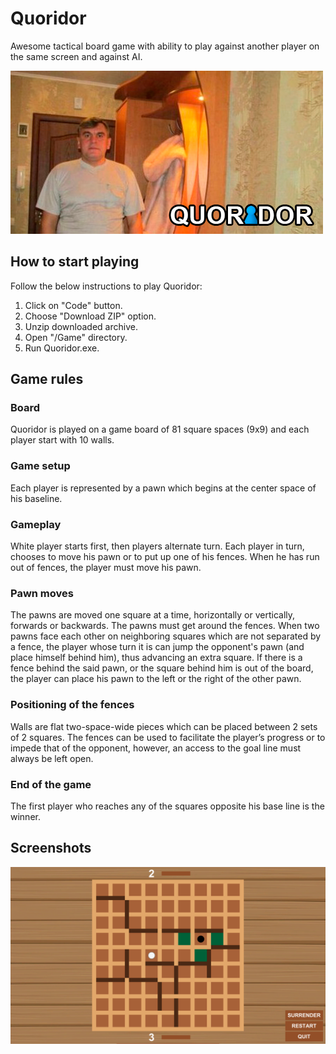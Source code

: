 # Quoridor
Awesome tactical board game with ability to play against another player on the same screen and against AI.

![](https://github.com/snyk04/quoridor/blob/readme/Images/QuoridorImage.png)

## How to start playing
Follow the below instructions to play Quoridor:
1. Click on "Code" button.
2. Choose "Download ZIP" option.
3. Unzip downloaded archive.
4. Open "/Game" directory.
5. Run Quoridor.exe.

## Game rules
### Board
Quoridor is played on a game board of 81 square spaces (9x9) and each player start with 10 walls.

### Game setup
Each player is represented by a pawn which begins at the center space of his baseline.

### Gameplay
White player starts first, then players alternate turn. Each player in turn, chooses to move his pawn or to put up one of his fences. When he has run out of fences, the player must move his pawn.

### Pawn moves
The pawns are moved one square at a time, horizontally or vertically, forwards or backwards. The pawns must get around the fences. When two pawns face each other on neighboring squares which are not separated by a fence, the player whose turn it is can jump the opponent's pawn (and place himself behind him), thus advancing an extra square. If there is a fence behind the said pawn, or the square behind him is out of the board, the player can place his pawn to the left or the right of the other pawn.

### Positioning of the fences
Walls are flat two-space-wide pieces which can be placed between 2 sets of 2 squares. The fences can be used to facilitate the player’s progress or to impede that of the opponent, however, an access to the goal line must always be left open.

### End of the game
The first player who reaches any of the squares opposite his base line is the winner.

## Screenshots
![](https://github.com/snyk04/quoridor/blob/readme/Images/ScreenShots/ScreenShot%201.png)
